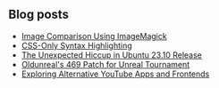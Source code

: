 ## Blog posts
<!-- BLOG-POST-LIST:START -->
- [Image Comparison Using ImageMagick](https://furycd001.github.io/image-comparison-using-imagemagick/)
- [CSS-Only Syntax Highlighting](https://furycd001.github.io/css-only-syntax-highlighting/)
- [The Unexpected Hiccup in Ubuntu 23.10 Release](https://furycd001.github.io/the-unexpected-hiccup-in-ubuntu-2310-release/)
- [Oldunreal&#39;s 469 Patch for Unreal Tournament](https://furycd001.github.io/oldunreals-469-patch-for-unreal-tournament/)
- [Exploring Alternative YouTube Apps and Frontends](https://furycd001.github.io/exploring-alternative-youtube-apps-and-frontends/)
<!-- BLOG-POST-LIST:END -->

<!--
**furycd001/furycd001** is a ✨ _special_ ✨ repository because its `README.md` (this file) appears on your GitHub profile.

Here are some ideas to get you started:

- 🔭 I’m currently working on ...
- 🌱 I’m currently learning ...
- 👯 I’m looking to collaborate on ...
- 🤔 I’m looking for help with ...
- 💬 Ask me about ...
- 📫 How to reach me: ...
- 😄 Pronouns: ...
- ⚡ Fun fact: ...
-->
